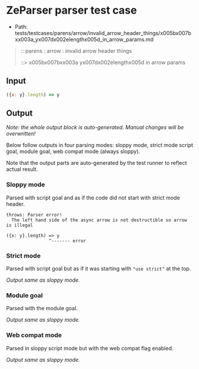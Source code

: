 # ZeParser parser test case

- Path: tests/testcases/parens/arrow/invalid_arrow_header_things/x005bx007bxx003a_yx007dx002elengthx005d_in_arrow_params.md

> :: parens : arrow : invalid arrow header things
>
> ::> x005bx007bxx003a yx007dx002elengthx005d in arrow params

## Input


`````js
({x: y}.length) => y
`````

## Output

_Note: the whole output block is auto-generated. Manual changes will be overwritten!_

Below follow outputs in four parsing modes: sloppy mode, strict mode script goal, module goal, web compat mode (always sloppy).

Note that the output parts are auto-generated by the test runner to reflect actual result.

### Sloppy mode

Parsed with script goal and as if the code did not start with strict mode header.

`````
throws: Parser error!
  The left hand side of the async arrow is not destructible so arrow is illegal

({x: y}.length) => y
                ^------- error
`````

### Strict mode

Parsed with script goal but as if it was starting with `"use strict"` at the top.

_Output same as sloppy mode._

### Module goal

Parsed with the module goal.

_Output same as sloppy mode._

### Web compat mode

Parsed in sloppy script mode but with the web compat flag enabled.

_Output same as sloppy mode._
